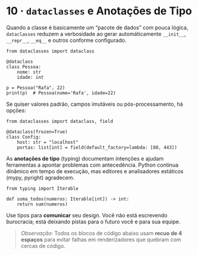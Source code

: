# 10 · `dataclasses` e Anotações de Tipo

Quando a classe é basicamente um “pacote de dados” com pouca lógica, `dataclasses` reduzem a verbosidade ao gerar
automáticamente `__init__`, `__repr__`, `__eq__` e outros conforme configurado.

    from dataclasses import dataclass

    @dataclass
    class Pessoa:
        nome: str
        idade: int

    p = Pessoa("Rafa", 22)
    print(p)  # Pessoa(nome='Rafa', idade=22)

Se quiser valores padrão, campos imutáveis ou pós-processamento, há opções:

    from dataclasses import dataclass, field

    @dataclass(frozen=True)
    class Config:
        host: str = "localhost"
        portas: list[int] = field(default_factory=lambda: [80, 443])

As **anotações de tipo** (typing) documentam intenções e ajudam ferramentas a apontar problemas com antecedência.
Python continua dinâmico em tempo de execução, mas editores e analisadores estáticos (mypy, pyright) agradecem.

    from typing import Iterable

    def soma_todos(numeros: Iterable[int]) -> int:
        return sum(numeros)

Use tipos para **comunicar** seu design. Você não está escrevendo burocracia; está deixando pistas para o futuro você e para sua equipe.

>*Observação*: Todos os blocos de código abaixo usam **recuo de 4 espaços** para evitar falhas em renderizadores que quebram com cercas de código.

